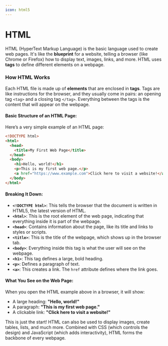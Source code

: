 ```yaml
---
icon: html5
---
```


# HTML

HTML (HyperText Markup Language) is the basic language used to create web pages. It's like the **blueprint** for a website, telling a browser (like Chrome or Firefox) how to display text, images, links, and more. HTML uses **tags** to define different elements on a webpage.

### How HTML Works

Each HTML file is made up of **elements** that are enclosed in **tags**. Tags are like instructions for the browser, and they usually come in pairs: an opening tag `<tag>` and a closing tag `</tag>`. Everything between the tags is the content that will appear on the webpage.

#### Basic Structure of an HTML Page:

Here’s a very simple example of an HTML page:

```html
<!DOCTYPE html>
<html>
  <head>
    <title>My First Web Page</title>
  </head>
  <body>
    <h1>Hello, world!</h1>
    <p>This is my first web page.</p>
    <a href="https://www.example.com">Click here to visit a website!</a>
  </body>
</html>
```

#### Breaking It Down:

* **`<!DOCTYPE html>`**: This tells the browser that the document is written in HTML5, the latest version of HTML.
* **`<html>`**: This is the root element of the web page, indicating that everything inside it is part of the webpage.
* **`<head>`**: Contains information about the page, like its title and links to styles or scripts.
* **`<title>`**: This is the title of the webpage, which shows up in the browser tab.
* **`<body>`**: Everything inside this tag is what the user will see on the webpage.
* **`<h1>`**: This tag defines a large, bold heading.
* **`<p>`**: Defines a paragraph of text.
* **`<a>`**: This creates a link. The `href` attribute defines where the link goes.

#### What You See on the Web Page:

When you open the HTML example above in a browser, it will show:

* A large heading: **"Hello, world!"**
* A paragraph: **"This is my first web page."**
* A clickable link: **"Click here to visit a website!"**

This is just the start! HTML can also be used to display images, create tables, lists, and much more. Combined with CSS (which controls the design) and JavaScript (which adds interactivity), HTML forms the backbone of every webpage.
